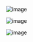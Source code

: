 ![image](https://github.com/Vivekkumar-Tiwari/Mini_Calcy/assets/158731018/3f33e196-1b1b-489d-9cc6-bfaaa31e6725)



![image](https://github.com/Vivekkumar-Tiwari/Mini_Calcy/assets/158731018/e62e64e9-f368-4f0b-8d8b-790f87b39dcf)


![image](https://github.com/Vivekkumar-Tiwari/Mini_Calcy/assets/158731018/b9fcb820-54c1-48c4-aa0a-23fd2bba558c)


